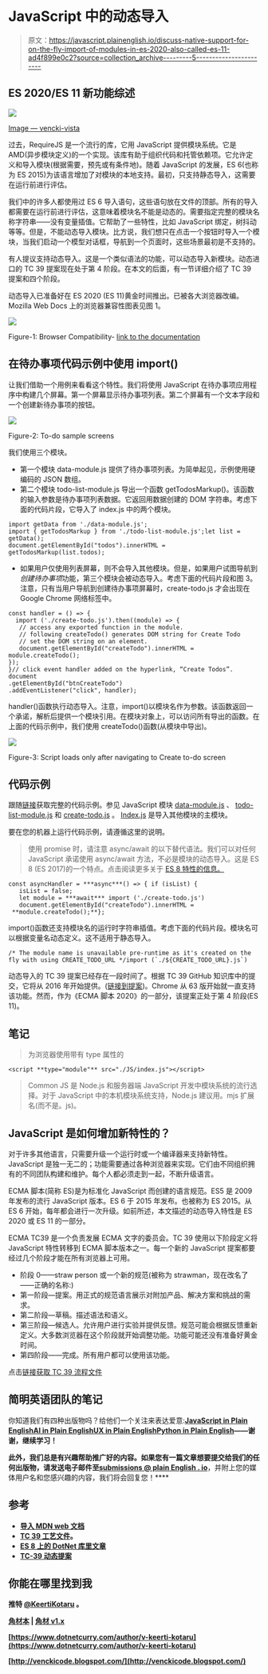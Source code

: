 # JavaScript 中的动态导入

> 原文：<https://javascript.plainenglish.io/discuss-native-support-for-on-the-fly-import-of-modules-in-es-2020-also-called-es-11-ad4f899e0c2?source=collection_archive---------5----------------------->

## ES 2020/ES 11 新功能综述

![](img/c00abaa1efd86496099d9ca79a585eef.png)

[Image — vencki-vista](https://500px.com/vencki-vista)

过去，RequireJS 是一个流行的库，它用 JavaScript 提供模块系统。它是 AMD(异步模块定义)的一个实现。该库有助于组织代码和托管依赖项。它允许定义和导入模块(根据需要，预先或有条件地)。随着 JavaScript 的发展，ES 6(也称为 ES 2015)为该语言增加了对模块的本地支持。最初，只支持静态导入，这需要在运行前进行评估。

我们中的许多人都使用过 ES 6 导入语句，这些语句放在文件的顶部。所有的导入都需要在运行前进行评估，这意味着模块名不能是动态的。需要指定完整的模块名称字符串——没有变量插值。它帮助了一些特性，比如 JavaScript 绑定，树抖动等等。但是，不能动态导入模块。比方说，我们想只在点击一个按钮时导入一个模块，当我们启动一个模型对话框，导航到一个页面时，这些场景最初是不支持的。

有人提议支持动态导入。这是一个类似语法的功能，可以动态导入新模块。动态进口的 TC 39 提案现在处于第 4 阶段。在本文的后面，有一节详细介绍了 TC 39 提案和四个阶段。

动态导入已准备好在 ES 2020 (ES 11)黄金时间推出。已被各大浏览器改编。Mozilla Web Docs 上的浏览器兼容性图表见图 1。

![](img/5d9826cb30c2eae09608d5df18ab0510.png)

Figure-1: Browser Compatibility- [link to the documentation](https://developer.mozilla.org/en-US/docs/Web/JavaScript/Reference/Statements/import)

## 在待办事项代码示例中使用 import()

让我们借助一个用例来看看这个特性。我们将使用 JavaScript 在待办事项应用程序中构建几个屏幕。第一个屏幕显示待办事项列表。第二个屏幕有一个文本字段和一个创建新待办事项的按钮。

![](img/8dd502c2165fa728e3e5498fe65262e4.png)

Figure-2: To-do sample screens

我们使用三个模块。

*   第一个模块 data-module.js 提供了待办事项列表。为简单起见，示例使用硬编码的 JSON 数组。
*   第二个模块 todo-list-module.js 导出一个函数 getTodosMarkup()。该函数的输入参数是待办事项列表数据。它返回用数据创建的 DOM 字符串。考虑下面的代码片段，它导入了 index.js 中的两个模块。

```
import getData from './data-module.js';
import { getTodosMarkup } from './todo-list-module.js';let list = getData();
document.getElementById("todos").innerHTML = getTodosMarkup(list.todos);
```

*   如果用户仅使用列表屏幕，则不会导入其他模块。但是，如果用户试图导航到*创建待办事项*功能，第三个模块会被动态导入。考虑下面的代码片段和图 3。注意，只有当用户导航到创建待办事项屏幕时，create-todo.js 才会出现在 Google Chrome 网络标签中。

```
const handler = () => {
  import ('./create-todo.js').then((module) => { 
   // access any exported function in the module.
   // following createTodo() generates DOM string for Create Todo 
   // set the DOM string on an element. 
   document.getElementById("createTodo").innerHTML = module.createTodo();
});
}// click event handler added on the hyperlink, “Create Todos”.
document
.getElementById("btnCreateTodo")
.addEventListener("click", handler);
```

handler()函数执行动态导入。注意，import()以模块名作为参数。该函数返回一个承诺，解析后提供一个模块引用。在模块对象上，可以访问所有导出的函数。在上面的代码示例中，我们使用 createTodo()函数(从模块中导出)。

![](img/6788251254eabee15b597d437601e1a9.png)

Figure-3: Script loads only after navigating to Create to-do screen

## 代码示例

跟随[链接](https://github.com/kvkirthy/todo-samples/tree/master/js-modules-demo)获取完整的代码示例。参见 JavaScript 模块 [data-module.js](https://github.com/kvkirthy/todo-samples/blob/master/js-modules-demo/JS/data-module.js) 、 [todo-list-module.js](https://github.com/kvkirthy/todo-samples/blob/master/js-modules-demo/JS/todo-list-module.js) 和 [create-todo.js](https://github.com/kvkirthy/todo-samples/blob/master/js-modules-demo/JS/create-todo.js) 。 [Index.js](https://github.com/kvkirthy/todo-samples/blob/master/js-modules-demo/JS/index.js) 是导入其他模块的主模块。

要在您的机器上运行代码示例，请遵循这里的说明。

> 使用 promise 时，请注意 async/await 的以下替代语法。我们可以对任何 JavaScript 承诺使用 async/await 方法，不必是模块的动态导入。这是 ES 8 (ES 2017)的一个特点。点击阅读更多关于 [ES 8 特性的信息。](https://www.dotnetcurry.com/javascript/1405/es8-es2017-javascript-new-features)

```
const asyncHandler = ***async***() => { if (isList) {
   isList = false;
   let module = ***await*** import ('./create-todo.js')
   document.getElementById("createTodo").innerHTML =  
 **module.createTodo();**};
```

import()函数还支持模块名的运行时字符串插值。考虑下面的代码片段。模块名可以根据变量名动态定义。这不适用于静态导入。

```
/* The module name is unavailable pre-runtime as it's created on the fly with using CREATE_TODO_URL */import (`./${CREATE_TODO_URL}.js`)
```

动态导入的 TC 39 提案已经存在一段时间了。根据 TC 39 GitHub 知识库中的提交，它将从 2016 年开始提供。([链接到提案](https://github.com/tc39/proposal-dynamic-import/commits/master?before=43e869ce8bb38d95f6b082dbc4c49d3f0fa1bdf2+35))。Chrome 从 63 版开始就一直支持该功能。然而，作为《ECMA 脚本 2020》的一部分，该提案正处于第 4 阶段(ES 11)。

## 笔记

> 为浏览器使用带有 type 属性的

```
<script **type="module"** src="./JS/index.js"></script>
```

> Common JS 是 Node.js 和服务器端 JavaScript 开发中模块系统的流行选择。对于 JavaScript 中的本机模块系统支持，Node.js 建议用。mjs 扩展名(而不是。js)。

## JavaScript 是如何增加新特性的？

对于许多其他语言，只需要升级一个运行时或一个编译器来支持新特性。JavaScript 是独一无二的；功能需要通过各种浏览器来实现。它们由不同组织拥有的不同团队构建和维护。每个人都必须走到一起，不断升级语言。

ECMA 脚本(简称 ES)是为标准化 JavaScript 而创建的语言规范。ES5 是 2009 年发布的流行 JavaScript 版本。ES 6 于 2015 年发布。也被称为 ES 2015。从 ES 6 开始，每年都会进行一次升级。如前所述，本文描述的动态导入特性是 ES 2020 或 ES 11 的一部分。

ECMA TC39 是一个负责发展 ECMA 文字的委员会。TC 39 使用以下阶段定义将 JavaScript 特性转移到 ECMA 脚本版本之一。每一个新的 JavaScript 提案都要经过几个阶段才能在所有浏览器上可用。

*   阶段 0——straw person 或一个新的规范(被称为 strawman，现在改名了——正确的名称:)
*   第一阶段—提案。用正式的规范语言展示对附加产品、解决方案和挑战的需求。
*   第二阶段—草稿。描述语法和语义。
*   第三阶段—候选人。允许用户进行实验并提供反馈。规范可能会根据反馈重新定义。大多数浏览器在这个阶段就开始调整功能。功能可能还没有准备好黄金时间。
*   第四阶段——完成。所有用户都可以使用该功能。

点击[链接获取 TC 39 流程文件](https://tc39.es/process-document/)

## **简明英语团队的笔记**

你知道我们有四种出版物吗？给他们一个关注来表达爱意:[**JavaScript in Plain English**](https://medium.com/javascript-in-plain-english)[**AI in Plain English**](https://medium.com/ai-in-plain-english)[**UX in Plain English**](https://medium.com/ux-in-plain-english)[**Python in Plain English**](https://medium.com/python-in-plain-english)**——谢谢，继续学习！**

**此外，我们总是有兴趣帮助推广好的内容。如果您有一篇文章想要提交给我们的任何出版物，请发送电子邮件至[**submissions @ plain English . io**](mailto:submissions@plainenglish.io)**，并附上您的媒体用户名和您感兴趣的内容，我们将会回复您！****

## ****参考****

*   ****[导入 MDN web 文档](https://developer.mozilla.org/en-US/docs/Web/JavaScript/Reference/Statements/import)****
*   ****[TC 39 工艺文件](https://tc39.es/process-document/)。****
*   ****[ES 8 上的 DotNet 库里文章](https://www.dotnetcurry.com/javascript/1405/es8-es2017-javascript-new-features)****
*   ****[TC-39 动态提案](https://github.com/tc39/proposal-dynamic-import)****

## ****你能在哪里找到我****

****推特 [@KeertiKotaru](http://twitter.com/keertikotaru) 。****

****[角材本](https://www.amazon.com/Angular-Material-Design-TypeScript-Interface/dp/1484254333/ref=sr_1_4?crid=IPQSCYP20TBM&keywords=angular+material&qid=1578619358&sprefix=angular+mater%2Caps%2C139&sr=8-4) | [角材 v1.x](https://www.amazon.com/Material-Design-Implementation-AngularJS-Component/dp/1484221893/ref=sr_1_10?crid=IPQSCYP20TBM&keywords=angular+material&qid=1578619358&sprefix=angular+mater%2Caps%2C139&sr=8-10)****

****[https://www.dotnetcurry.com/author/v-keerti-kotaru](https://www.dotnetcurry.com/author/v-keerti-kotaru)****

****[http://venckicode.blogspot.com/](http://venckicode.blogspot.com/)****
